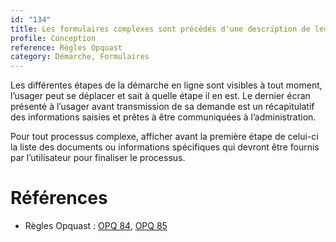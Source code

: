 ```yaml
---
id: "134"
title: Les formulaires complexes sont précédés d'une description de leurs étapes.
profile: Conception
reference: Règles Opquast
category: Démarche, Formulaires
---
```


Les différentes étapes de la démarche en ligne sont visibles à tout moment, l’usager peut se déplacer et sait à quelle étape il en est. Le dernier écran présenté à l’usager avant transmission de sa demande est un récapitulatif des informations saisies et prêtes à être communiquées à l’administration.

Pour tout processus complexe, afficher avant la première étape de celui-ci la liste des documents ou informations spécifiques qui devront être fournis par l’utilisateur pour finaliser le processus.

# Références

* Règles Opquast : [OPQ 84](https://checklists.opquast.com/fr/assurance-qualite-web/lutilisateur-est-averti-au-debut-dun-processus-complexe-de-la-nature-des-donnees-exigees), [OPQ 85](https://checklists.opquast.com/fr/assurance-qualite-web/les-processus-complexes-sont-accompagnes-de-la-liste-de-leurs-etapes)
